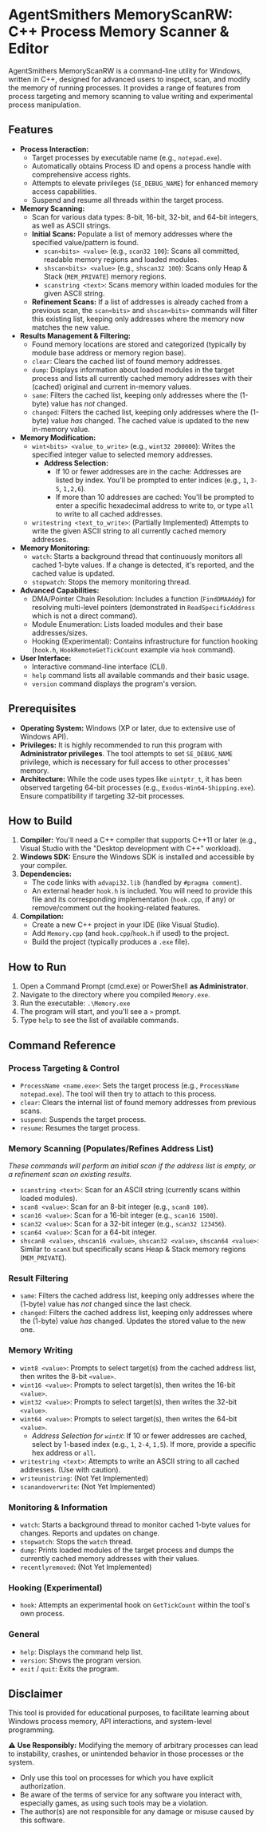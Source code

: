 # AgentSmithers MemoryScanRW: C++ Process Memory Scanner & Editor

AgentSmithers MemoryScanRW is a command-line utility for Windows, written in C++, designed for advanced users to inspect, scan, and modify the memory of running processes. It provides a range of features from process targeting and memory scanning to value writing and experimental process manipulation.

## Features

* **Process Interaction:**
    * Target processes by executable name (e.g., `notepad.exe`).
    * Automatically obtains Process ID and opens a process handle with comprehensive access rights.
    * Attempts to elevate privileges (`SE_DEBUG_NAME`) for enhanced memory access capabilities.
    * Suspend and resume all threads within the target process.
* **Memory Scanning:**
    * Scan for various data types: 8-bit, 16-bit, 32-bit, and 64-bit integers, as well as ASCII strings.
    * **Initial Scans:** Populate a list of memory addresses where the specified value/pattern is found.
        * `scan<bits> <value>` (e.g., `scan32 100`): Scans all committed, readable memory regions and loaded modules.
        * `shscan<bits> <value>` (e.g., `shscan32 100`): Scans only Heap & Stack (`MEM_PRIVATE`) memory regions.
        * `scanstring <text>`: Scans memory within loaded modules for the given ASCII string.
    * **Refinement Scans:** If a list of addresses is already cached from a previous scan, the `scan<bits>` and `shscan<bits>` commands will filter this existing list, keeping only addresses where the memory now matches the new value.
* **Results Management & Filtering:**
    * Found memory locations are stored and categorized (typically by module base address or memory region base).
    * `clear`: Clears the cached list of found memory addresses.
    * `dump`: Displays information about loaded modules in the target process and lists all currently cached memory addresses with their (cached) original and current in-memory values.
    * `same`: Filters the cached list, keeping only addresses where the (1-byte) value has *not* changed.
    * `changed`: Filters the cached list, keeping only addresses where the (1-byte) value *has* changed. The cached value is updated to the new in-memory value.
* **Memory Modification:**
    * `wint<bits> <value_to_write>` (e.g., `wint32 200000`): Writes the specified integer value to selected memory addresses.
        * **Address Selection:**
            * If 10 or fewer addresses are in the cache: Addresses are listed by index. You'll be prompted to enter indices (e.g., `1`, `3-5`, `1,2,6`).
            * If more than 10 addresses are cached: You'll be prompted to enter a specific hexadecimal address to write to, or type `all` to write to all cached addresses.
    * `writestring <text_to_write>`: (Partially Implemented) Attempts to write the given ASCII string to all currently cached memory addresses.
* **Memory Monitoring:**
    * `watch`: Starts a background thread that continuously monitors all cached 1-byte values. If a change is detected, it's reported, and the cached value is updated.
    * `stopwatch`: Stops the memory monitoring thread.
* **Advanced Capabilities:**
    * DMA/Pointer Chain Resolution: Includes a function (`FindDMAAddy`) for resolving multi-level pointers (demonstrated in `ReadSpecificAddress` which is not a direct command).
    * Module Enumeration: Lists loaded modules and their base addresses/sizes.
    * Hooking (Experimental): Contains infrastructure for function hooking (`hook.h`, `HookRemoteGetTickCount` example via `hook` command).
* **User Interface:**
    * Interactive command-line interface (CLI).
    * `help` command lists all available commands and their basic usage.
    * `version` command displays the program's version.

## Prerequisites

* **Operating System:** Windows (XP or later, due to extensive use of Windows API).
* **Privileges:** It is highly recommended to run this program with **Administrator privileges**. The tool attempts to set `SE_DEBUG_NAME` privilege, which is necessary for full access to other processes' memory.
* **Architecture:** While the code uses types like `uintptr_t`, it has been observed targeting 64-bit processes (e.g., `Exodus-Win64-Shipping.exe`). Ensure compatibility if targeting 32-bit processes.

## How to Build

1.  **Compiler:** You'll need a C++ compiler that supports C++11 or later (e.g., Visual Studio with the "Desktop development with C++" workload).
2.  **Windows SDK:** Ensure the Windows SDK is installed and accessible by your compiler.
3.  **Dependencies:**
    * The code links with `advapi32.lib` (handled by `#pragma comment`).
    * An external header `hook.h` is included. You will need to provide this file and its corresponding implementation (`hook.cpp`, if any) or remove/comment out the hooking-related features.
4.  **Compilation:**
    * Create a new C++ project in your IDE (like Visual Studio).
    * Add `Memory.cpp` (and `hook.cpp`/`hook.h` if used) to the project.
    * Build the project (typically produces a `.exe` file).

## How to Run

1.  Open a Command Prompt (cmd.exe) or PowerShell **as Administrator**.
2.  Navigate to the directory where you compiled `Memory.exe`.
3.  Run the executable: `.\Memory.exe`
4.  The program will start, and you'll see a `>` prompt.
5.  Type `help` to see the list of available commands.

## Command Reference

### Process Targeting & Control
* `ProcessName <name.exe>`: Sets the target process (e.g., `ProcessName notepad.exe`). The tool will then try to attach to this process.
* `clear`: Clears the internal list of found memory addresses from previous scans.
* `suspend`: Suspends the target process.
* `resume`: Resumes the target process.

### Memory Scanning (Populates/Refines Address List)
*These commands will perform an initial scan if the address list is empty, or a refinement scan on existing results.*
* `scanstring <text>`: Scan for an ASCII string (currently scans within loaded modules).
* `scan8 <value>`: Scan for an 8-bit integer (e.g., `scan8 100`).
* `scan16 <value>`: Scan for a 16-bit integer (e.g., `scan16 1500`).
* `scan32 <value>`: Scan for a 32-bit integer (e.g., `scan32 123456`).
* `scan64 <value>`: Scan for a 64-bit integer.
* `shscan8 <value>`, `shscan16 <value>`, `shscan32 <value>`, `shscan64 <value>`: Similar to `scanX` but specifically scans Heap & Stack memory regions (`MEM_PRIVATE`).

### Result Filtering
* `same`: Filters the cached address list, keeping only addresses where the (1-byte) value has *not* changed since the last check.
* `changed`: Filters the cached address list, keeping only addresses where the (1-byte) value *has* changed. Updates the stored value to the new one.

### Memory Writing
* `wint8 <value>`: Prompts to select target(s) from the cached address list, then writes the 8-bit `<value>`.
* `wint16 <value>`: Prompts to select target(s), then writes the 16-bit `<value>`.
* `wint32 <value>`: Prompts to select target(s), then writes the 32-bit `<value>`.
* `wint64 <value>`: Prompts to select target(s), then writes the 64-bit `<value>`.
    * *Address Selection for `wintX`*: If 10 or fewer addresses are cached, select by 1-based index (e.g., `1`, `2-4`, `1,5`). If more, provide a specific hex address or `all`.
* `writestring <text>`: Attempts to write an ASCII string to all cached addresses. (Use with caution).
* `writeunistring`: (Not Yet Implemented)
* `scanandoverwrite`: (Not Yet Implemented)

### Monitoring & Information
* `watch`: Starts a background thread to monitor cached 1-byte values for changes. Reports and updates on change.
* `stopwatch`: Stops the `watch` thread.
* `dump`: Prints loaded modules of the target process and dumps the currently cached memory addresses with their values.
* `recentlyremoved`: (Not Yet Implemented)

### Hooking (Experimental)
* `hook`: Attempts an experimental hook on `GetTickCount` within the tool's own process.

### General
* `help`: Displays the command help list.
* `version`: Shows the program version.
* `exit` / `quit`: Exits the program.

## Disclaimer

This tool is provided for educational purposes, to facilitate learning about Windows process memory, API interactions, and system-level programming.

⚠️ **Use Responsibly:** Modifying the memory of arbitrary processes can lead to instability, crashes, or unintended behavior in those processes or the system.
* Only use this tool on processes for which you have explicit authorization.
* Be aware of the terms of service for any software you interact with, especially games, as using such tools may be a violation.
* The author(s) are not responsible for any damage or misuse caused by this software.
